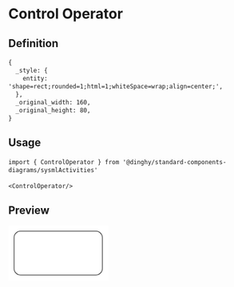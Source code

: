 # Control Operator

## Definition

```
{
  _style: { 
    entity: 'shape=rect;rounded=1;html=1;whiteSpace=wrap;align=center;',
  },
  _original_width: 160,
  _original_height: 80,
}
```

## Usage

```
import { ControlOperator } from '@dinghy/standard-components-diagrams/sysmlActivities'

<ControlOperator/>
```

## Preview

<img src="./control-operator.png" width="200"/>
